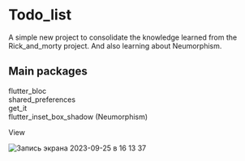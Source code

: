# Todo_list

A simple new project to consolidate the knowledge learned from the Rick_and_morty project. And also learning about Neumorphism.

## Main packages

flutter_bloc  
shared_preferences  
get_it  
flutter_inset_box_shadow (Neumorphism)

View

![Запись экрана 2023-09-25 в 16 13 37](https://github.com/Melec354/Todo_list/assets/34657403/500cbd1e-68e3-43c1-8837-d06d39e61c8b)


